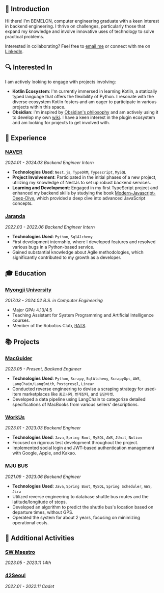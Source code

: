 ## 👋 Introduction
Hi there! I'm BEMELON, computer engineering graduate with a keen interest in backend engineering.
I thrive on challenges, particularly those that expand my knowledge and involve innovative uses of technology to solve practical problems.

Interested in collaborating? Feel free to [email me](mailto:dodo@bemelon.me) or connect with me on [LinkedIn](https://www.linkedin.com/in/bemelon/).


## 🔍 Interested In
I am actively looking to engage with projects involving:
- **Kotlin Ecosystem**: I'm currently immersed in learning Kotlin, a statically typed language that offers the flexibility of Python. I resonate with the diverse ecosystem Kotlin fosters and am eager to participate in various projects within this space.
- **Obsidian**: I'm inspired by [Obsidian's philosophy](https://obsidian.md/about) and am actively using it to develop my own [wiki](https://blog.bemelon.me). I have a keen interest in the plugin ecosystem and am looking for projects to get involved with.

## 💼 Experience

### [NAVER](https://navercorp.com/)
*2024.01 - 2024.03 Backend Engineer Intern*
- **Technologies Used**: `Nest.js`, `TypeORM`, `Typescript`, `MySQL`
- **Project Involvement**: Participated in the initial phases of a new project, utilizing my knowledge of NestJs to set up robust backend services.
- **Learning and Development**: Engaged in my first TypeScript project and enhanced my backend skills by studying the book [Modern-Javascript-Deep-Dive](https://blog.bemelon.me/book/modern-javascript/about), which provided a deep dive into advanced JavaScript concepts.


### [Jaranda](https://jaranda.kr/) 
*2022.03 - 2022.06 Backend Engineer Intern*
 - **Technologies Used**: `Python`, `SqlAlchemy`
 - First development internship, where I developed features and resolved various bugs in a Python-based service.
 - Gained substantial knowledge about Agile methodologies, which significantly contributed to my growth as a developer.


## 🎓  Education

### [Myongji University](https://www.mju.ac.kr/sites/mjukr/intro/intro.html) 
*2017.03 - 2024.02 B.S. in Computer Engineering* 
 - Major GPA: 4.13/4.5
 - Teaching Assistant for System Programming and Artificial Intelligence courses.
 - Member of the Robotics Club, [RATS](https://github.com/RATS-make-robot). 


## 📚 Projects

### [MacGuider](https://www.macguider.io/)
*2023.05 - Present, Backend Engineer*
 - **Technologies Used**: `Python`, `Scrapy`, `SqlAlchemy`, `ScrapyOps`, `AWS`, `LangChain/LangSmith`, `Postgresql`, `Linear`
 - Conducted reverse engineering to devise a scraping strategy for used-item marketplaces like `중고나라`, `번개장터`, and `당근마켓`.
 - Developed a data pipeline using LangChain to categorize detailed specifications of MacBooks from various sellers' descriptions.

### [WorkUs](https://github.com/mayonnaise-workus/backend)
*2023.01 - 2023.03 Backend Engineer*
 - **Technologies Used**: `Java`, `Spring Boot`, `MySQL`, `AWS`, `JUnit`, `Notion`
 - Focused on rigorous test development throughout the project.
 - Implemented social login and JWT-based authentication management with Google, Apple, and Kakao.

### MJU BUS 
*2021.09 - 2023.06 Backend Engineer*
 - **Technologies Used**: `Java`, `Spring Boot`, `MySQL`, `Spring Scheduler`, `AWS`, `Jira`
 - Utilized reverse engineering to database shuttle bus routes and the latitude/longitude of stops.
 - Developed an algorithm to predict the shuttle bus's location based on departure times, without GPS.
 - Operated the system for about 2 years, focusing on minimizing operational costs.

## 🌟 Additional Activities

### [SW Maestro](https://www.swmaestro.org/sw/main/main.do) 
*2023.05 - 2023.11 14th*

### [42Seoul](https://42seoul.kr/seoul42/main/view)
*2022.01 - 2022.11 Cadet*
 

